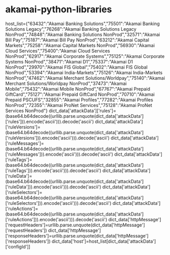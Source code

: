 # akamai-python-libraries
host_list={"63432":"Akamai Banking Solutions","75501":"Akamai Banking Solutions Legacy","76268":"Akamai Banking Solutions Legacy NonProd","74848":"Akamai Banking Solutions NonProd","32571":"Akamai Bill Pay","75187":"Akamai Bill Pay NonProd","63212":"Akamai Capital Markets","75258":"Akamai Capital Markets NonProd","56930":"Akamai Cloud Services","75400":"Akamai Cloud Services NonProd","62917":"Akamai Corporate Systems","75125":"Akamai Corporate Systems NonProd","38471":"Akamai D1","75337":"Akamai D1 NonProd","29970":"Akamai FIS Global","75402":"Akamai FIS Global NonProd","53394":"Akamai India-Markets","75126":"Akamai India-Markets NonProd","47462":"Akamai Merchant Solutions/Worldpay","75140":"Akamai Merchant Solutions/Worldpay NonProd","37473":"Akamai Mobile","75432":"Akamai Mobile NonProd","67767":"Akamai Prepaid GiftCard","75127":"Akamai Prepaid GiftCard NonProd","70710":"Akamai Prepaid PSCUFS","32855":"Akamai Profiles","77282":"Akamai Profiles NonProd","72355":"Akamai ProNet Services","75128":"Akamai ProNet Services NonProd"}
dict_data['attackData']['rules']=(base64.b64decode((urllib.parse.unquote(dict_data['attackData']['rules'])).encode('ascii'))).decode('ascii')
        dict_data['attackData']['ruleVersions']=(base64.b64decode((urllib.parse.unquote(dict_data['attackData']['ruleVersions'])).encode('ascii'))).decode('ascii')
        dict_data['attackData']['ruleMessages']=(base64.b64decode((urllib.parse.unquote(dict_data['attackData']['ruleMessages'])).encode('ascii'))).decode('ascii')
        dict_data['attackData']['ruleTags']=(base64.b64decode((urllib.parse.unquote(dict_data['attackData']['ruleTags'])).encode('ascii'))).decode('ascii')
        dict_data['attackData']['ruleData']=(base64.b64decode((urllib.parse.unquote(dict_data['attackData']['ruleData'])).encode('ascii'))).decode('ascii')
        dict_data['attackData']['ruleSelectors']=(base64.b64decode((urllib.parse.unquote(dict_data['attackData']['ruleSelectors'])).encode('ascii'))).decode('ascii')
        dict_data['attackData']['ruleActions']=(base64.b64decode((urllib.parse.unquote(dict_data['attackData']['ruleActions'])).encode('ascii'))).decode('ascii')
        dict_data['httpMessage']['requestHeaders']=urllib.parse.unquote(dict_data['httpMessage']['requestHeaders'])
        dict_data['httpMessage']['responseHeaders']=urllib.parse.unquote(dict_data['httpMessage']['responseHeaders'])
        dict_data['host']=host_list[dict_data['attackData']['configId']]

